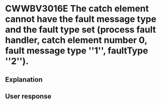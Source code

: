 # CWWBV3016E The catch element cannot have the fault message type and the fault type set (process fault handler, catch element number 0, fault message type ''1'', faultType ''2'').

## Explanation

## User response
